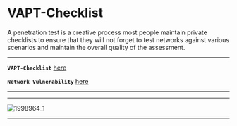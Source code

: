 # VAPT-Checklist


A penetration test is a creative process most people maintain private checklists to ensure that they will not forget to test networks against various scenarios and maintain the overall quality of the assessment.

---

**`VAPT-Checklist`** [here](https://github.com/Jkrathod/VAPT-Checklist/blob/main/VAPT%20Checlist%20-%20JagdishRathod.pdf)

**`Network Vulnerability`** [here](https://github.com/Jkrathod/VAPT-Checklist/blob/main/Network-Vulnerability.md)

---
---

![1998964_1](https://github.com/Jkrathod/VAPT-Checklist/assets/110445358/5ce10ce5-4c99-4aac-89ac-9bd908e3844d)

---

